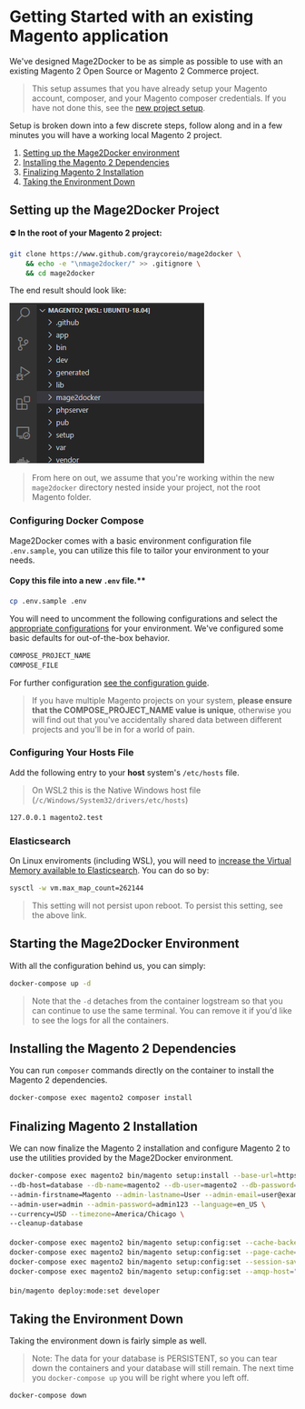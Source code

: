 # Getting Started with an existing Magento application

We've designed Mage2Docker to be as simple as possible to use with an existing Magento 2 Open Source or Magento 2 Commerce project.

> This setup assumes that you have already setup your Magento account, composer, and your Magento composer credentials. If you have not done this, see the [new project setup](./new-project.md).

Setup is broken down into a few discrete steps, follow along and in a few minutes you will have a working local Magento 2 project.

1. [Setting up the Mage2Docker environment](#setting-up-the-mage2docker-environment)
2. [Installing the Magento 2 Dependencies](#installing-the-magento-2-dependencies)
3. [Finalizing Magento 2 Installation](#finalizing-magento-2-installation)
4. [Taking the Environment Down](#taking-the-environment-down)

## Setting up the Mage2Docker Project

:no_entry: **In the root of your Magento 2 project:**

```bash
git clone https://www.github.com/graycoreio/mage2docker \
    && echo -e "\nmage2docker/" >> .gitignore \
    && cd mage2docker
```

The end result should look like:

![Folder Structure](../images/folder-structure.png)

> From here on out, we assume that you're working within the new `mage2docker` directory nested inside your project, not the root Magento folder.

### Configuring Docker Compose
Mage2Docker comes with a basic environment configuration file `.env.sample`, you can utilize this file to tailor your environment to your needs. 

#### Copy this file into a new `.env` file.**

```bash
cp .env.sample .env
```

You will need to uncomment the following configurations and select the [appropriate configurations](./configuring.md) for your environment. We've configured some basic defaults for out-of-the-box behavior.

```bash
COMPOSE_PROJECT_NAME
COMPOSE_FILE
```

For further configuration [see the configuration guide](./configuring.md).

> If you have multiple Magento projects on your system, **please ensure that the COMPOSE_PROJECT_NAME value is unique**, otherwise you will find out that you've accidentally shared data between different projects and you'll be in for a world of pain.

### Configuring Your Hosts File
Add the following entry to your **host** system's `/etc/hosts` file.

> On WSL2 this is the Native Windows host file (`/c/Windows/System32/drivers/etc/hosts`)

```bash
127.0.0.1 magento2.test
```

### Elasticsearch
On Linux enviroments (including WSL), you will need to [increase the Virtual Memory available to Elasticsearch](https://www.elastic.co/guide/en/elasticsearch/reference/current/vm-max-map-count.html). You can do so by:

```bash
sysctl -w vm.max_map_count=262144
```

> This setting will not persist upon reboot. To persist this setting, see the above link.

## Starting the Mage2Docker Environment
With all the configuration behind us, you can simply:

```bash
docker-compose up -d
```

> Note that the `-d` detaches from the container logstream so that you can continue to use the same terminal. You can remove it if you'd like to see the logs for all the containers.

## Installing the Magento 2 Dependencies
You can run `composer` commands directly on the container to install the Magento 2 dependencies.

```bash
docker-compose exec magento2 composer install
```

## Finalizing Magento 2 Installation
We can now finalize the Magento 2 installation and configure Magento 2 to use the utilities provided by the Mage2Docker environment.

```bash
docker-compose exec magento2 bin/magento setup:install --base-url=https://magento2.test \
--db-host=database --db-name=magento2 --db-user=magento2 --db-password=magento2 \
--admin-firstname=Magento --admin-lastname=User --admin-email=user@example.com \
--admin-user=admin --admin-password=admin123 --language=en_US \
--currency=USD --timezone=America/Chicago \
--cleanup-database

docker-compose exec magento2 bin/magento setup:config:set --cache-backend=redis --cache-backend-redis-server=cache --cache-backend-redis-db=0
docker-compose exec magento2 bin/magento setup:config:set --page-cache=redis --page-cache-redis-server=fullpagecache --page-cache-redis-db=0
docker-compose exec magento2 bin/magento setup:config:set --session-save=redis --session-save-redis-host=sessioncache --session-save-redis-db=0
docker-compose exec magento2 bin/magento setup:config:set --amqp-host="message_queue" --amqp-port="5672" --amqp-user="guest" --amqp-password="guest"

bin/magento deploy:mode:set developer
```

## Taking the Environment Down
Taking the environment down is fairly simple as well.

> Note: The data for your database is PERSISTENT, so you can tear down the containers and your database will still remain. The next time you `docker-compose up` you will be right where you left off.

```bash
docker-compose down
```
